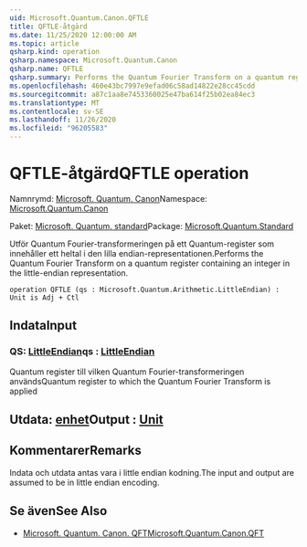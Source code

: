 ```yaml
---
uid: Microsoft.Quantum.Canon.QFTLE
title: QFTLE-åtgärd
ms.date: 11/25/2020 12:00:00 AM
ms.topic: article
qsharp.kind: operation
qsharp.namespace: Microsoft.Quantum.Canon
qsharp.name: QFTLE
qsharp.summary: Performs the Quantum Fourier Transform on a quantum register containing an integer in the little-endian representation.
ms.openlocfilehash: 460e43bc7997e9efad06c58ad14822e28cc45cdd
ms.sourcegitcommit: a87c1aa8e7453360025e47ba614f25b02ea84ec3
ms.translationtype: MT
ms.contentlocale: sv-SE
ms.lasthandoff: 11/26/2020
ms.locfileid: "96205583"
---
```

# <a name="qftle-operation"></a><span data-ttu-id="19570-102">QFTLE-åtgärd</span><span class="sxs-lookup"><span data-stu-id="19570-102">QFTLE operation</span></span>

<span data-ttu-id="19570-103">Namnrymd: [Microsoft. Quantum. Canon](xref:Microsoft.Quantum.Canon)</span><span class="sxs-lookup"><span data-stu-id="19570-103">Namespace: [Microsoft.Quantum.Canon](xref:Microsoft.Quantum.Canon)</span></span>

<span data-ttu-id="19570-104">Paket: [Microsoft. Quantum. standard](https://nuget.org/packages/Microsoft.Quantum.Standard)</span><span class="sxs-lookup"><span data-stu-id="19570-104">Package: [Microsoft.Quantum.Standard](https://nuget.org/packages/Microsoft.Quantum.Standard)</span></span>


<span data-ttu-id="19570-105">Utför Quantum Fourier-transformeringen på ett Quantum-register som innehåller ett heltal i den lilla endian-representationen.</span><span class="sxs-lookup"><span data-stu-id="19570-105">Performs the Quantum Fourier Transform on a quantum register containing an integer in the little-endian representation.</span></span>

```qsharp
operation QFTLE (qs : Microsoft.Quantum.Arithmetic.LittleEndian) : Unit is Adj + Ctl
```


## <a name="input"></a><span data-ttu-id="19570-106">Indata</span><span class="sxs-lookup"><span data-stu-id="19570-106">Input</span></span>

### <a name="qs--littleendian"></a><span data-ttu-id="19570-107">QS: [LittleEndian](xref:Microsoft.Quantum.Arithmetic.LittleEndian)</span><span class="sxs-lookup"><span data-stu-id="19570-107">qs : [LittleEndian](xref:Microsoft.Quantum.Arithmetic.LittleEndian)</span></span>

<span data-ttu-id="19570-108">Quantum register till vilken Quantum Fourier-transformeringen används</span><span class="sxs-lookup"><span data-stu-id="19570-108">Quantum register to which the Quantum Fourier Transform is applied</span></span>



## <a name="output--unit"></a><span data-ttu-id="19570-109">Utdata: [enhet](xref:microsoft.quantum.lang-ref.unit)</span><span class="sxs-lookup"><span data-stu-id="19570-109">Output : [Unit](xref:microsoft.quantum.lang-ref.unit)</span></span>



## <a name="remarks"></a><span data-ttu-id="19570-110">Kommentarer</span><span class="sxs-lookup"><span data-stu-id="19570-110">Remarks</span></span>

<span data-ttu-id="19570-111">Indata och utdata antas vara i little endian kodning.</span><span class="sxs-lookup"><span data-stu-id="19570-111">The input and output are assumed to be in little endian encoding.</span></span>

## <a name="see-also"></a><span data-ttu-id="19570-112">Se även</span><span class="sxs-lookup"><span data-stu-id="19570-112">See Also</span></span>

- [<span data-ttu-id="19570-113">Microsoft. Quantum. Canon. QFT</span><span class="sxs-lookup"><span data-stu-id="19570-113">Microsoft.Quantum.Canon.QFT</span></span>](xref:Microsoft.Quantum.Canon.QFT)